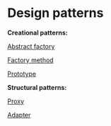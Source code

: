 # Design patterns

<b>Creational patterns:</b>

[Abstract factory](https://github.com/kotovdv/Design-patterns-practise/wiki/Abstract-factory)

[Factory method](https://github.com/kotovdv/Design-patterns-practise/wiki/Factory-method)

[Prototype](https://github.com/kotovdv/Design-patterns-practise/wiki/Prototype)

<b>Structural patterns:</b>

[Proxy](https://github.com/kotovdv/Design-patterns-practise/wiki/Proxy)

[Adapter](https://github.com/kotovdv/Design-patterns-practise/wiki/Adapter)
